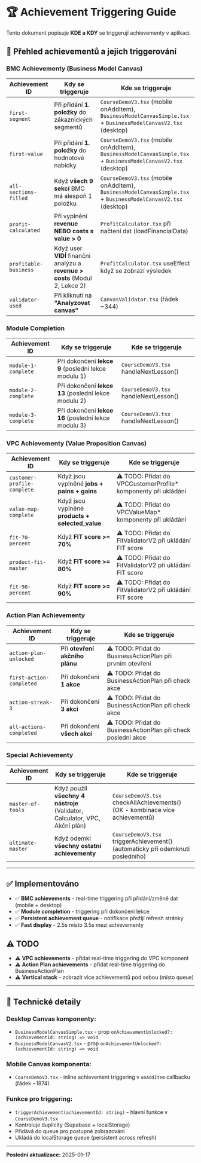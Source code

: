 # 🏆 Achievement Triggering Guide

Tento dokument popisuje **KDE a KDY** se triggerují achievementy v aplikaci.

## 📍 Přehled achievementů a jejich triggerování

### **BMC Achievementy (Business Model Canvas)**

| Achievement ID | Kdy se triggeruje | Kde se triggeruje |
|---|---|---|
| `first-segment` | Při přidání **1. položky** do zákaznických segmentů | `CourseDemoV3.tsx` (mobile onAddItem), `BusinessModelCanvasSimple.tsx` + `BusinessModelCanvasV2.tsx` (desktop) |
| `first-value` | Při přidání **1. položky** do hodnotové nabídky | `CourseDemoV3.tsx` (mobile onAddItem), `BusinessModelCanvasSimple.tsx` + `BusinessModelCanvasV2.tsx` (desktop) |
| `all-sections-filled` | Když **všech 9 sekcí** BMC má alespoň 1 položku | `CourseDemoV3.tsx` (mobile onAddItem), `BusinessModelCanvasSimple.tsx` + `BusinessModelCanvasV2.tsx` (desktop) |
| `profit-calculated` | Při vyplnění **revenue NEBO costs s value > 0** | `ProfitCalculator.tsx` při načtení dat (loadFinancialData) |
| `profitable-business` | Když user **VIDÍ** finanční analýzu a **revenue > costs** (Modul 2, Lekce 2) | `ProfitCalculator.tsx` useEffect když se zobrazí výsledek |
| `validator-used` | Při kliknutí na **"Analyzovat canvas"** | `CanvasValidator.tsx` (řádek ~344) |

### **Module Completion**

| Achievement ID | Kdy se triggeruje | Kde se triggeruje |
|---|---|---|
| `module-1-complete` | Při dokončení **lekce 9** (poslední lekce modulu 1) | `CourseDemoV3.tsx` handleNextLesson() |
| `module-2-complete` | Při dokončení **lekce 13** (poslední lekce modulu 2) | `CourseDemoV3.tsx` handleNextLesson() |
| `module-3-complete` | Při dokončení **lekce 16** (poslední lekce modulu 3) | `CourseDemoV3.tsx` handleNextLesson() |

### **VPC Achievementy (Value Proposition Canvas)**

| Achievement ID | Kdy se triggeruje | Kde se triggeruje |
|---|---|---|
| `customer-profile-complete` | Když jsou vyplněné **jobs + pains + gains** | ⚠️ TODO: Přidat do VPCCustomerProfile* komponenty při ukládání |
| `value-map-complete` | Když jsou vyplněné **products + selected_value** | ⚠️ TODO: Přidat do VPCValueMap* komponenty při ukládání |
| `fit-70-percent` | Když **FIT score >= 70%** | ⚠️ TODO: Přidat do FitValidatorV2 při ukládání FIT score |
| `product-fit-master` | Když **FIT score >= 80%** | ⚠️ TODO: Přidat do FitValidatorV2 při ukládání FIT score |
| `fit-90-percent` | Když **FIT score >= 90%** | ⚠️ TODO: Přidat do FitValidatorV2 při ukládání FIT score |

### **Action Plan Achievementy**

| Achievement ID | Kdy se triggeruje | Kde se triggeruje |
|---|---|---|
| `action-plan-unlocked` | Při **otevření akčního plánu** | ⚠️ TODO: Přidat do BusinessActionPlan při prvním otevření |
| `first-action-completed` | Při dokončení **1 akce** | ⚠️ TODO: Přidat do BusinessActionPlan při check akce |
| `action-streak-3` | Při dokončení **3 akcí** | ⚠️ TODO: Přidat do BusinessActionPlan při check akce |
| `all-actions-completed` | Při dokončení **všech akcí** | ⚠️ TODO: Přidat do BusinessActionPlan při check poslední akce |

### **Special Achievementy**

| Achievement ID | Kdy se triggeruje | Kde se triggeruje |
|---|---|---|
| `master-of-tools` | Když použil **všechny 4 nástroje** (Validator, Calculator, VPC, Akční plán) | `CourseDemoV3.tsx` checkAllAchievements() (OK - kombinace více achievementů) |
| `ultimate-master` | Když odemkl **všechny ostatní achievementy** | `CourseDemoV3.tsx` triggerAchievement() (automaticky při odemknutí posledního) |

---

## ✅ Implementováno

- ✅ **BMC achievements** - real-time triggering při přidání/změně dat (mobile + desktop)
- ✅ **Module completion** - triggering při dokončení lekce
- ✅ **Persistent achievement queue** - notifikace přežijí refresh stránky
- ✅ **Fast display** - 2.5s místo 3.5s mezi achievementy

## ⚠️ TODO

- ⚠️ **VPC achievements** - přidat real-time triggering do VPC komponent
- ⚠️ **Action Plan achievements** - přidat real-time triggering do BusinessActionPlan
- ⚠️ **Vertical stack** - zobrazit více achievementů pod sebou (místo queue)

---

## 🔧 Technické detaily

### **Desktop Canvas komponenty:**
- `BusinessModelCanvasSimple.tsx` - prop `onAchievementUnlocked?: (achievementId: string) => void`
- `BusinessModelCanvasV2.tsx` - prop `onAchievementUnlocked?: (achievementId: string) => void`

### **Mobile Canvas komponenta:**
- `CourseDemoV3.tsx` - inline achievement triggering v `onAddItem` callbacku (řádek ~1874)

### **Funkce pro triggering:**
- `triggerAchievement(achievementId: string)` - hlavní funkce v `CourseDemoV3.tsx`
- Kontroluje duplicity (Supabase + localStorage)
- Přidává do queue pro postupné zobrazování
- Ukládá do localStorage queue (persistent across refresh)

---

**Poslední aktualizace:** 2025-01-17
